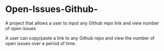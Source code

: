 # Open-Issues-Github-
A project that allows a user to input any Github repo link and view number of open issues

A user can copy/paste a link to any Github repo and view the number of open issues over a period of time. 
